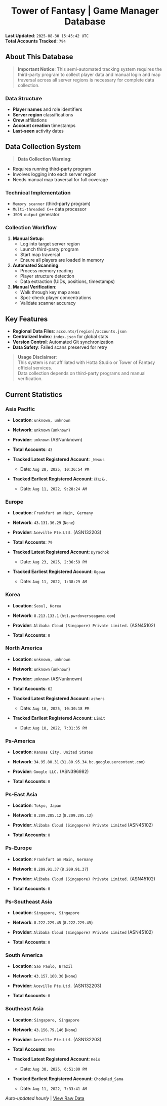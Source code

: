<h1 align='center'>Tower of Fantasy | Game Manager Database</h1>

**Last Updated**: `2025-08-30 15:45:42 UTC`  
**Total Accounts Tracked**: `794`  

## About This Database

> **Important Notice**: This semi-automated tracking system requires the third-party program to collect player data and manual login and map traversal across all server regions is necessary for complete data collection.

### Data Structure
- **Player names** and role identifiers  
- **Server region** classifications  
- **Crew** affiliations  
- **Account creation** timestamps  
- **Last-seen** activity dates  

## Data Collection System

> **Data Collection Warning**:  
- Requires running third-party program  
- Involves logging into each server region  
- Needs manual map traversal for full coverage  

### Technical Implementation
- `Memory scanner` (third-party program)  
- `Multi-threaded C++` data processor  
- `JSON output` generator  

### Collection Workflow
1. **Manual Setup**:  
   - Log into target server region  
   - Launch third-party program  
   - Start map traversal  
   - Ensure all players are loaded in memory  
2. **Automated Scanning**:  
   - Process memory reading  
   - Player structure detection  
   - Data extraction (UIDs, positions, timestamps)  
3. **Manual Verification**:  
   - Walk through key map areas  
   - Spot-check player concentrations  
   - Validate scanner accuracy  

## Key Features
- **Regional Data Files**: `accounts/[region]/accounts.json`  
- **Centralized Index**: `index.json` for global stats  
- **Version Control**: Automated Git synchronization  
- **Data Safety**: Failed scans preserved for retry  

> **Usage Disclaimer**:  
This system is not affiliated with Hotta Studio or Tower of Fantasy official services.  
Data collection depends on third-party programs and manual verification.

## Current Statistics

### Asia Pacific

- **Location**: `unknown, unknown`  
- **Network**: `unknown` (`unknown`)  
- **Provider**: `unknown` (ASNunknown)  

- **Total Accounts**: `43`  
- **Tracked Latest Registered Account**: `_Nexus`  
  - Date: `Aug 28, 2025, 10:36:54 PM`  
- **Tracked Earliest Registered Account**: `ほむら.`  
  - Date: `Aug 11, 2022, 9:28:24 AM`  

### Europe

- **Location**: `Frankfurt am Main, Germany`  
- **Network**: `43.131.36.29` (`None`)  
- **Provider**: `Aceville Pte.Ltd.` (ASN132203)  

- **Total Accounts**: `79`  
- **Tracked Latest Registered Account**: `Dyrachok`  
  - Date: `Aug 23, 2025, 2:36:59 PM`  
- **Tracked Earliest Registered Account**: `Ogaw​a`  
  - Date: `Aug 11, 2022, 1:38:29 AM`  

### Korea

- **Location**: `Seoul, Korea`  
- **Network**: `8.213.133.1` (`ht1.pwrdoverseagame.com`)  
- **Provider**: `Alibaba Cloud (Singapore) Private Limited.` (ASN45102)  

- **Total Accounts**: `0`  

### North America

- **Location**: `unknown, unknown`  
- **Network**: `unknown` (`unknown`)  
- **Provider**: `unknown` (ASNunknown)  

- **Total Accounts**: `62`  
- **Tracked Latest Registered Account**: `ashers`  
  - Date: `Aug 10, 2025, 10:30:18 PM`  
- **Tracked Earliest Registered Account**: `Limit`  
  - Date: `Aug 10, 2022, 7:31:35 PM`  

### Ps-America

- **Location**: `Kansas City, United States`  
- **Network**: `34.95.80.31` (`31.80.95.34.bc.googleusercontent.com`)  
- **Provider**: `Google LLC.` (ASN396982)  

- **Total Accounts**: `0`  

### Ps-East Asia

- **Location**: `Tokyo, Japan`  
- **Network**: `8.209.205.12` (`8.209.205.12`)  
- **Provider**: `Alibaba Cloud (Singapore) Private Limited` (ASN45102)  

- **Total Accounts**: `0`  

### Ps-Europe

- **Location**: `Frankfurt am Main, Germany`  
- **Network**: `8.209.91.37` (`8.209.91.37`)  
- **Provider**: `Alibaba Cloud (Singapore) Private Limited.` (ASN45102)  

- **Total Accounts**: `0`  

### Ps-Southeast Asia

- **Location**: `Singapore, Singapore`  
- **Network**: `8.222.229.45` (`8.222.229.45`)  
- **Provider**: `Alibaba Cloud (Singapore) Private Limited` (ASN45102)  

- **Total Accounts**: `0`  

### South America

- **Location**: `Sao Paulo, Brazil`  
- **Network**: `43.157.160.30` (`None`)  
- **Provider**: `Aceville Pte.Ltd.` (ASN132203)  

- **Total Accounts**: `0`  

### Southeast Asia

- **Location**: `Singapore, Singapore`  
- **Network**: `43.156.79.146` (`None`)  
- **Provider**: `Aceville Pte.Ltd.` (ASN132203)  

- **Total Accounts**: `596`  
- **Tracked Latest Registered Account**: `Keis`  
  - Date: `Aug 30, 2025, 6:51:00 PM`  
- **Tracked Earliest Registered Account**: `ChodeRed_Sama`  
  - Date: `Aug 11, 2022, 7:33:41 AM`  


*Auto-updated hourly* | [View Raw Data](https://github.com/soevielofficial/tofgm-database)